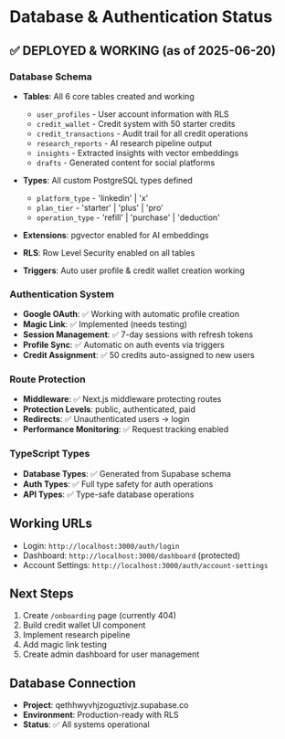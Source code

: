 # Database & Authentication Status

## ✅ **DEPLOYED & WORKING** (as of 2025-06-20)

### **Database Schema**
- **Tables**: All 6 core tables created and working
  - `user_profiles` - User account information with RLS
  - `credit_wallet` - Credit system with 50 starter credits
  - `credit_transactions` - Audit trail for all credit operations
  - `research_reports` - AI research pipeline output
  - `insights` - Extracted insights with vector embeddings
  - `drafts` - Generated content for social platforms

- **Types**: All custom PostgreSQL types defined
  - `platform_type` - 'linkedin' | 'x'
  - `plan_tier` - 'starter' | 'plus' | 'pro'
  - `operation_type` - 'refill' | 'purchase' | 'deduction'

- **Extensions**: pgvector enabled for AI embeddings
- **RLS**: Row Level Security enabled on all tables
- **Triggers**: Auto user profile & credit wallet creation working

### **Authentication System**
- **Google OAuth**: ✅ Working with automatic profile creation
- **Magic Link**: ✅ Implemented (needs testing)
- **Session Management**: ✅ 7-day sessions with refresh tokens
- **Profile Sync**: ✅ Automatic on auth events via triggers
- **Credit Assignment**: ✅ 50 credits auto-assigned to new users

### **Route Protection**
- **Middleware**: ✅ Next.js middleware protecting routes
- **Protection Levels**: public, authenticated, paid
- **Redirects**: ✅ Unauthenticated users → login
- **Performance Monitoring**: ✅ Request tracking enabled

### **TypeScript Types**
- **Database Types**: ✅ Generated from Supabase schema
- **Auth Types**: ✅ Full type safety for auth operations
- **API Types**: ✅ Type-safe database operations

## **Working URLs**
- Login: `http://localhost:3000/auth/login`
- Dashboard: `http://localhost:3000/dashboard` (protected)
- Account Settings: `http://localhost:3000/auth/account-settings`

## **Next Steps**
1. Create `/onboarding` page (currently 404)
2. Build credit wallet UI component
3. Implement research pipeline
4. Add magic link testing
5. Create admin dashboard for user management

## **Database Connection**
- **Project**: qethhwyvhjzoguztivjz.supabase.co
- **Environment**: Production-ready with RLS
- **Status**: ✅ All systems operational 
